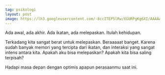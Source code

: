 ```yaml
---
tag: psikologi
layout: post
image: https://lh3.googleusercontent.com/-8ccITEP5lRw/XGURPgKg6XI/AAAAAAAADRQ/_UPzWSGxWXgRNX60qskab243LmpJFdDYwCLcBGAs/h1200/image3344.png
---
```


Ada awal, ada akhir. Ada ikatan, ada melepaskan. Itulah kehidupan.

Terkadang kita sangat berat untuk melepaskan. Beraaaaat banget. Karena sudah banyak memori yang tercipta dari ikatan, dan interaksi yang sangat intens antara kita. Apakah aku bisa melepaskan? Apakah kita bisa saling terpisah?

Hadapi masa depan dengan optimis apapun perasaanmu saat ini.